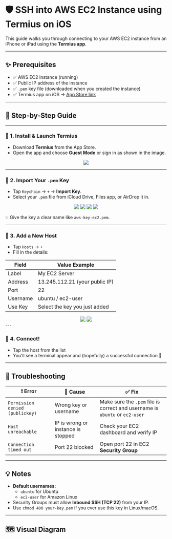 # 🛡️ SSH into AWS EC2 Instance using Termius on iOS

This guide walks you through connecting to your AWS EC2 instance from an iPhone or iPad using the **Termius app**.

---

## ✨ Prerequisites

- ✅ AWS EC2 instance (running)
- ✅ Public IP address of the instance
- ✅ `.pem` key file (downloaded when you created the instance)
- ✅ Termius app on iOS → [App Store link](https://apps.apple.com/us/app/termius-ssh-client/id549039908)

---

## 📲 Step-by-Step Guide

---

### 🔹 1. Install & Launch Termius

- Download **Termius** from the App Store.
- Open the app and choose **Guest Mode** or sign in as shown in the image.

<div align="center">
    <img src='photo_3_2025-04-13_10-13-49.jpg'>
</div>

---

### 🔹 2. Import Your `.pem` Key

- Tap `Keychain` → `+` → **Import Key**.
- Select your `.pem` file from iCloud Drive, Files app, or AirDrop it in.

<div align="center">
     <img src='photo_1_2025-04-13_11-41-57.jpg'>
     <img src='photo_2_2025-04-13_11-41-57.jpg'>
     <img src='photo_4_2025-04-13_11-41-57.jpg'>
    <img src='photo_3_2025-04-13_11-41-57.jpg'>
</div>

💡 Give the key a clear name like `aws-key-ec2.pem`.

---

### 🔹 3. Add a New Host

- Tap `Hosts` → `+`
- Fill in the details:

| Field       | Value Example                  |
|-------------|-------------------------------|
| Label       | My EC2 Server                 |
| Address     | 13.245.112.21 (your public IP)|
| Port        | 22                            |
| Username    | ubuntu / ec2-user             |
| Use Key     | Select the key you just added |

<div align="center">
        <img src='photo_1_2025-04-13_11-41-57.jpg'>
        <img src='photo_4_2025-04-13_11-41-57.jpg'>
</div>
---

### 🔹 4. Connect!

- Tap the host from the list
- You’ll see a terminal appear and (hopefully) a successful connection 🎉

---

## 🧯 Troubleshooting

| ❗ Error                              | 🔎 Cause                               | ✅ Fix                                   |
|--------------------------------------|----------------------------------------|------------------------------------------|
| `Permission denied (publickey)`      | Wrong key or username                  | Make sure the `.pem` file is correct and username is `ubuntu` or `ec2-user` |
| `Host unreachable`                   | IP is wrong or instance is stopped     | Check your EC2 dashboard and verify IP   |
| `Connection timed out`               | Port 22 blocked                        | Open port 22 in EC2 **Security Group**   |

---

## 💡 Notes

- **Default usernames:**
  - `ubuntu` for Ubuntu
  - `ec2-user` for Amazon Linux
- Security Groups must allow **Inbound SSH (TCP 22)** from your IP.
- Use `chmod 400 your-key.pem` if you ever use this key in Linux/macOS.

---

## 🗺️ Visual Diagram


